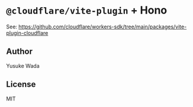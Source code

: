 # `@cloudflare/vite-plugin` + Hono

See: https://github.com/cloudflare/workers-sdk/tree/main/packages/vite-plugin-cloudflare

## Author

Yusuke Wada

## License

MIT
